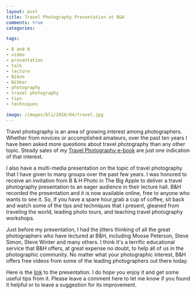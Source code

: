 ```yaml
---
layout: post
title: Travel Photography Presentation at B&H
comments: true
categories:

tags:

- B and H
- video
- presentation
- talk
- lecture
- Nikon
- Nikkor
- photography
- travel photography
- tips
- techniques

image: /images/bli/2016/04/travel.jpg
---
```


Travel photography is an area of growing interest among photographers. Whether from novices or accomplished amateurs, over the past ten years I have been asked more questions about travel photography than any other topic. Steady sales of my [Travel Photography e-book](http://shop.lesterpickerphoto.com/page/110) are just one indication of that interest.  

<!--more-->

I also have a multi-media presentation on the topic of travel photography that I have given to many groups over the past few years. I was honored to receive an invitation from B & H Photo in The Big Apple to deliver a travel photography presentation to an eager audience in their lecture hall. B&H recorded the presentation and it is now available online, free to anyone who wants to see it. So, if you have a spare hour,grab a cup of coffee, sit back and watch some of the tips and techniques that I present, gleaned from traveling the world, leading photo tours, and teaching travel photography workshops. 

Just before my presentation, I had the jitters thinking of all the great photographers who have lectured at B&H, including Moose Peterson, Steve Simon, Steve Winter and many others. I think it's a terrific educational service that B&H offers, at great expense no doubt, to help all of us in the photographic community. No matter what your photographic interest, B&H offers free videos from some of the leading photographers out there today. 

Here is the [link](https://www.youtube.com/watch?v=cRklKwuipMo) to the presentation. I do hope you enjoy it and get some useful tips from it. Please leave a comment here to let me know if you found it helpful or to leave a suggestion for its improvement. 